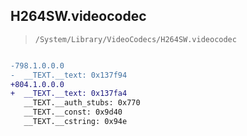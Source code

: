 ## H264SW.videocodec

> `/System/Library/VideoCodecs/H264SW.videocodec`

```diff

-798.1.0.0.0
-  __TEXT.__text: 0x137f94
+804.1.0.0.0
+  __TEXT.__text: 0x137fa4
   __TEXT.__auth_stubs: 0x770
   __TEXT.__const: 0x9d40
   __TEXT.__cstring: 0x94e

```
